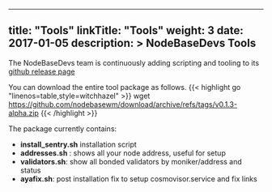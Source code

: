 
---
title: "Tools"
linkTitle: "Tools"
weight: 3
date: 2017-01-05
description: >
  NodeBaseDevs Tools
---

The NodeBaseDevs team is continuously adding scripting and tooling to its [github release page](https://github.com/nodebasewm/download/releases/)

You can download the entire tool package as follows.
 {{< highlight go "linenos=table,style=witchhazel" >}}
wget https://github.com/nodebasewm/download/archive/refs/tags/v0.1.3-alpha.zip
 {{< /highlight >}}

The package currently contains:
- **install_sentry.sh** installation script
- **addresses.sh** : shows all your node address, useful for setup
- **validators.sh**: show all bonded validators by moniker/address and status
- **ayafix.sh**:   post installation fix to setup cosmovisor.service and fix links